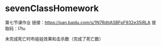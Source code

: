 # sevenClassHomework
第七节课作业
链接：https://pan.baidu.com/s/1N7RdtiASBFpF932e35iRLA 
提取码：l7tu

未完成死亡时布娃娃效果和击杀数（完成了死亡数）
